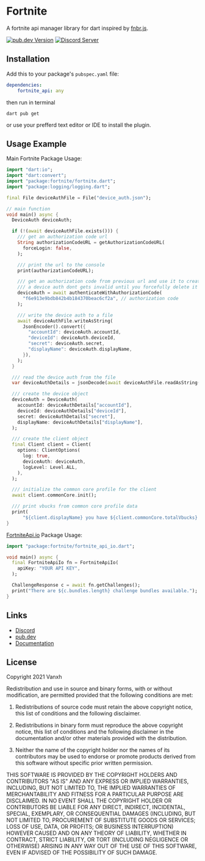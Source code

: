 # Fortnite

A fortnite api manager library for dart inspired by [fnbr.js](https://github.com/fnbrjs/fnbr.js).

[![pub.dev Version](https://img.shields.io/pub/v/fortnite.svg)](https://pub.dev/packages/fortnite/)
[![Discord Server](https://discord.com/api/guilds/797736897941995540/widget.png)](https://discord.gg/fishstick)

## Installation

Add this to your package's `pubspec.yaml` file:

```yaml
dependencies:
    fortnite_api: any
```

then run in terminal

```
dart pub get
```

or use your prefferd text editor or IDE to install the plugin.

## Usage Example

Main Fortnite Package Usage:

```dart
import "dart:io";
import "dart:convert";
import "package:fortnite/fortnite.dart";
import "package:logging/logging.dart";

final File deviceAuthFile = File("device_auth.json");

// main function
void main() async {
  DeviceAuth deviceAuth;

  if (!(await deviceAuthFile.exists())) {
    /// get an authorization code url
    String authorizationCodeURL = getAuthorizationCodeURL(
      forceLogin: false,
    );

    /// print the url to the console
    print(authorizationCodeURL);

    /// get an authorization code from previous url and use it to create a device auth.
    /// a device auth dont gets invalid until you forcefully delete it or change your password.
    deviceAuth = await authenticateWithAuthorizationCode(
      "f6e913e9bdb842b4b184370beac6cf2a", // authorization code
    );

    /// write the device auth to a file
    await deviceAuthFile.writeAsString(
      JsonEncoder().convert({
        "accountId": deviceAuth.accountId,
        "deviceId": deviceAuth.deviceId,
        "secret": deviceAuth.secret,
        "displayName": deviceAuth.displayName,
      }),
    );
  }

  /// read the device auth from the file
  var deviceAuthDetails = jsonDecode(await deviceAuthFile.readAsString());

  /// create the device object
  deviceAuth = DeviceAuth(
    accountId: deviceAuthDetails["accountId"],
    deviceId: deviceAuthDetails["deviceId"],
    secret: deviceAuthDetails["secret"],
    displayName: deviceAuthDetails["displayName"],
  );

  /// create the client object
  final Client client = Client(
    options: ClientOptions(
      log: true,
      deviceAuth: deviceAuth,
      logLevel: Level.ALL,
    ),
  );

  /// initialize the common core profile for the client
  await client.commonCore.init();

  /// print vbucks from common core profile data
  print(
      "${client.displayName} you have ${client.commonCore.totalVbucks} V-Bucks");
}
```

[FortniteApi.io](https://fortniteapi.io) Package Usage:

```dart
import "package:fortnite/fortnite_api_io.dart";

void main() async {
  final FortniteApiIo fn = FortniteApiIo(
    apiKey: "YOUR API KEY",
  );

  ChallengeResponse c = await fn.getChallenges();
  print("There are ${c.bundles.length} challenge bundles available.");
}
```

## Links

-   [Discord](https://discord.gg/fishstick)
-   [pub.dev](https://pub.dev/packages/fortnite/)
-   [Documentation](https://pub.dev/documentation/fortnite/latest/)

## License

Copyright 2021 Vanxh

Redistribution and use in source and binary forms, with or without modification, are permitted provided that the following conditions are met:

1. Redistributions of source code must retain the above copyright notice, this list of conditions and the following disclaimer.

2. Redistributions in binary form must reproduce the above copyright notice, this list of conditions and the following disclaimer in the documentation and/or other materials provided with the distribution.

3. Neither the name of the copyright holder nor the names of its contributors may be used to endorse or promote products derived from this software without specific prior written permission.

THIS SOFTWARE IS PROVIDED BY THE COPYRIGHT HOLDERS AND CONTRIBUTORS "AS IS" AND ANY EXPRESS OR IMPLIED WARRANTIES, INCLUDING, BUT NOT LIMITED TO, THE IMPLIED WARRANTIES OF MERCHANTABILITY AND FITNESS FOR A PARTICULAR PURPOSE ARE DISCLAIMED. IN NO EVENT SHALL THE COPYRIGHT HOLDER OR CONTRIBUTORS BE LIABLE FOR ANY DIRECT, INDIRECT, INCIDENTAL, SPECIAL, EXEMPLARY, OR CONSEQUENTIAL DAMAGES (INCLUDING, BUT NOT LIMITED TO, PROCUREMENT OF SUBSTITUTE GOODS OR SERVICES; LOSS OF USE, DATA, OR PROFITS; OR BUSINESS INTERRUPTION) HOWEVER CAUSED AND ON ANY THEORY OF LIABILITY, WHETHER IN CONTRACT, STRICT LIABILITY, OR TORT (INCLUDING NEGLIGENCE OR OTHERWISE) ARISING IN ANY WAY OUT OF THE USE OF THIS SOFTWARE, EVEN IF ADVISED OF THE POSSIBILITY OF SUCH DAMAGE.
